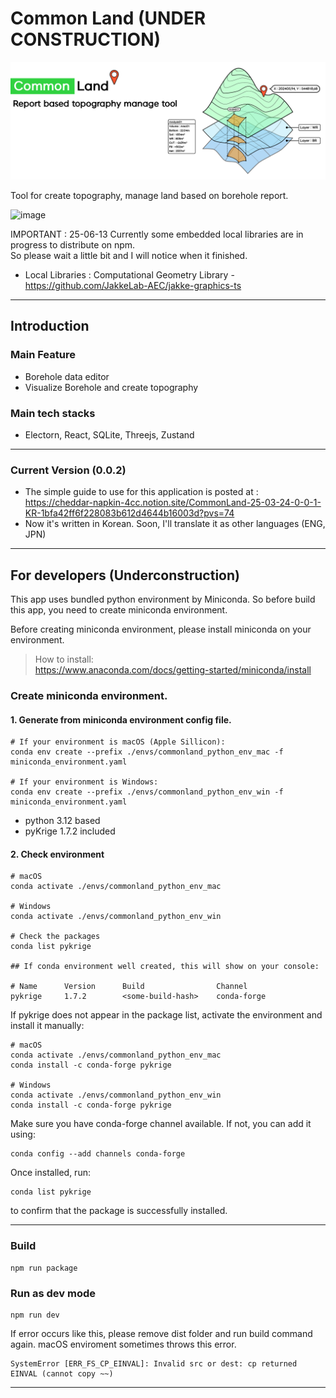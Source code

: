 # Common Land (UNDER CONSTRUCTION)
![alt text](doc/readme/mainpage.png)

Tool for create topography, manage land based on borehole report.

![image](https://github.com/user-attachments/assets/c6425a4a-88c2-455a-af97-f308a50fc835)

IMPORTANT : 25-06-13 Currently some embedded local libraries are in progress to distribute on npm. <br/>
So please wait a little bit and I will notice when it finished. <br/>
- Local Libraries : Computational Geometry Library - https://github.com/JakkeLab-AEC/jakke-graphics-ts

---

## Introduction

### Main Feature
- Borehole data editor
- Visualize Borehole and create topography

### Main tech stacks
- Electorn, React, SQLite, Threejs, Zustand

---

### Current Version (0.0.2)
- The simple guide to use for this application is posted at : <br/>
  https://cheddar-napkin-4cc.notion.site/CommonLand-25-03-24-0-0-1-KR-1bfa42ff6f228083b612d4644b16003d?pvs=74
- Now it's written in Korean. Soon, I'll translate it as other languages (ENG, JPN)

---

## For developers (Underconstruction)

This app uses bundled python environment by Miniconda. So before build this app, you need to create miniconda environment.

Before creating miniconda environment, please install miniconda on your environment.
> How to install: <br/>
> https://www.anaconda.com/docs/getting-started/miniconda/install

### Create miniconda environment.
#### 1. Generate from miniconda environment config file.
```shell
# If your environment is macOS (Apple Sillicon):
conda env create --prefix ./envs/commonland_python_env_mac -f miniconda_environment.yaml

# If your environment is Windows:
conda env create --prefix ./envs/commonland_python_env_win -f miniconda_environment.yaml
```
- python 3.12 based
- pyKrige 1.7.2 included

#### 2. Check environment
```shell
# macOS
conda activate ./envs/commonland_python_env_mac

# Windows
conda activate ./envs/commonland_python_env_win

# Check the packages
conda list pykrige

## If conda environment well created, this will show on your console:

# Name      Version      Build                Channel
pykrige     1.7.2        <some-build-hash>    conda-forge
```

If pykrige does not appear in the package list, activate the environment and install it manually:

```shell
# macOS
conda activate ./envs/commonland_python_env_mac
conda install -c conda-forge pykrige

# Windows
conda activate ./envs/commonland_python_env_win
conda install -c conda-forge pykrige
```

Make sure you have conda-forge channel available. If not, you can add it using:
```shell
conda config --add channels conda-forge
```
Once installed, run:

```shell
conda list pykrige
```
to confirm that the package is successfully installed.

---

### Build

```shell
npm run package
```

### Run as dev mode
```shell
npm run dev
```

If error occurs like this, please remove dist folder and run build command again. macOS enviroment sometimes throws this error.
```shell
SystemError [ERR_FS_CP_EINVAL]: Invalid src or dest: cp returned EINVAL (cannot copy ~~)
```
---
